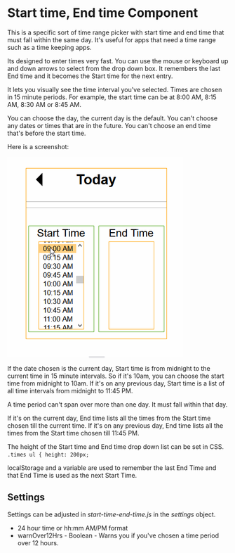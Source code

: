 # Start time, End time Component

This is a specific sort of time range picker with start time and end time that must fall within the same day. It's useful for apps that need a time range such as a time keeping apps. 

Its designed to enter times very fast. You can use the mouse or keyboard up and down arrows to select from the drop down box.
It remembers the last End time and it becomes the Start time for the next entry.

It lets you visually see the time interval you've selected.
Times are chosen in 15 minute periods. For example, the start time can be at 8:00 AM, 8:15 AM, 8:30 AM or 8:45 AM.

You can choose the day, the current day is the default.
You can't choose any dates or times that are in the future.
You can't choose an end time that's before the start time.

Here is a screenshot:

![](start-time-end-time-component.gif)

If the date chosen is the current day, Start time is from midnight to the current time in 15 minute intervals. So if it's 10am, you can choose the start time from midnight to 10am.
If it's on any previous day, Start time is a list of all time intervals from midnight to 11:45 PM.

A time period can't span over more than one day. It must fall within that day.


If it's on the current day, End time lists all the times from the Start time chosen till the current time.
If it's on any previous day, End time lists all the times from the Start time chosen till 11:45 PM.


The height of the Start time and End time drop down list can be set in CSS. \
``
.times ul {
  height: 200px;
``

localStorage and a variable are used to remember the last End Time and that End Time is used as the next Start Time.



## Settings
Settings can be adjusted in *start-time-end-time.js* in the *settings* object.
* 24 hour time or hh:mm AM/PM format
* warnOver12Hrs - Boolean - Warns you if you've chosen a time period over 12 hours.




